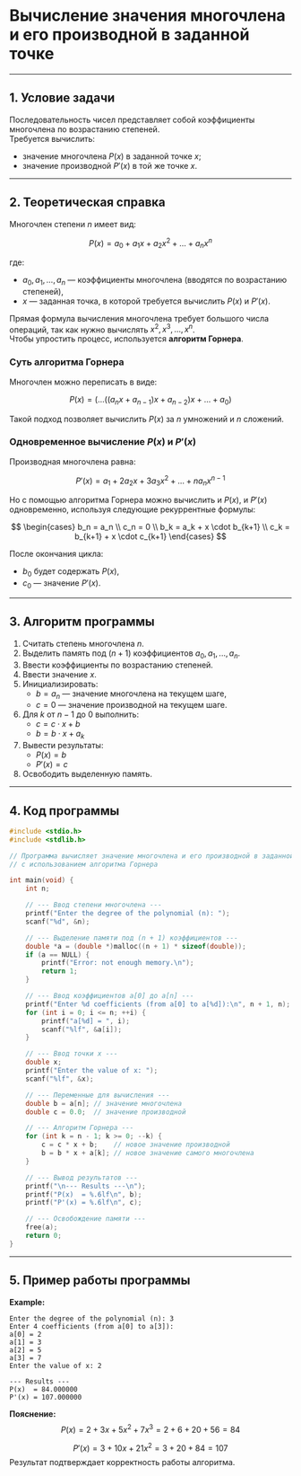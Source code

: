 # Вычисление значения многочлена и его производной в заданной точке

---

## 1. Условие задачи

Последовательность чисел представляет собой коэффициенты многочлена по возрастанию степеней.  
Требуется вычислить:
- значение многочлена $P(x)$ в заданной точке $x$;
- значение производной $P'(x)$ в той же точке $x$.

---

## 2. Теоретическая справка

Многочлен степени $n$ имеет вид:

$$
P(x) = a_0 + a_1x + a_2x^2 + \dots + a_nx^n
$$

где:
- $a_0, a_1, \dots, a_n$ — коэффициенты многочлена (вводятся по возрастанию степеней),
- $x$ — заданная точка, в которой требуется вычислить $P(x)$ и $P'(x)$.

Прямая формула вычисления многочлена требует большого числа операций, так как нужно вычислять $x^2, x^3, \dots, x^n$.  
Чтобы упростить процесс, используется **алгоритм Горнера**.

### Суть алгоритма Горнера

Многочлен можно переписать в виде:

$$
P(x) = (\dots((a_nx + a_{n-1})x + a_{n-2})x + \dots + a_0)
$$

Такой подход позволяет вычислить $P(x)$ за $n$ умножений и $n$ сложений.

### Одновременное вычисление $P(x)$ и $P'(x)$

Производная многочлена равна:

$$
P'(x) = a_1 + 2a_2x + 3a_3x^2 + \dots + n a_n x^{n-1}
$$

Но с помощью алгоритма Горнера можно вычислить и $P(x)$, и $P'(x)$ одновременно, используя следующие рекуррентные формулы:

$$
\begin{cases}
b_n = a_n \\
c_n = 0 \\
b_k = a_k + x \cdot b_{k+1} \\
c_k = b_{k+1} + x \cdot c_{k+1}
\end{cases}
$$

После окончания цикла:
- $b_0$ будет содержать $P(x)$,
- $c_0$ — значение $P'(x)$.

---

## 3. Алгоритм программы

1. Считать степень многочлена $n$.
2. Выделить память под $(n+1)$ коэффициентов $a_0, a_1, ..., a_n$.
3. Ввести коэффициенты по возрастанию степеней.
4. Ввести значение $x$.
5. Инициализировать:
    - $b = a_n$ — значение многочлена на текущем шаге,
    - $c = 0$ — значение производной на текущем шаге.
6. Для $k$ от $n-1$ до $0$ выполнить:
    - $c = c \cdot x + b$
    - $b = b \cdot x + a_k$
7. Вывести результаты:
    - $P(x) = b$
    - $P'(x) = c$
8. Освободить выделенную память.

---

## 4. Код программы

```c
#include <stdio.h>
#include <stdlib.h>

// Программа вычисляет значение многочлена и его производной в заданной точке x
// с использованием алгоритма Горнера

int main(void) {
    int n;

    // --- Ввод степени многочлена ---
    printf("Enter the degree of the polynomial (n): ");
    scanf("%d", &n);

    // --- Выделение памяти под (n + 1) коэффициентов ---
    double *a = (double *)malloc((n + 1) * sizeof(double));
    if (a == NULL) {
        printf("Error: not enough memory.\n");
        return 1;
    }

    // --- Ввод коэффициентов a[0] до a[n] ---
    printf("Enter %d coefficients (from a[0] to a[%d]):\n", n + 1, n);
    for (int i = 0; i <= n; ++i) {
        printf("a[%d] = ", i);
        scanf("%lf", &a[i]);
    }

    // --- Ввод точки x ---
    double x;
    printf("Enter the value of x: ");
    scanf("%lf", &x);

    // --- Переменные для вычисления ---
    double b = a[n]; // значение многочлена
    double c = 0.0;  // значение производной

    // --- Алгоритм Горнера ---
    for (int k = n - 1; k >= 0; --k) {
        c = c * x + b;    // новое значение производной
        b = b * x + a[k]; // новое значение самого многочлена
    }

    // --- Вывод результатов ---
    printf("\n--- Results ---\n");
    printf("P(x)  = %.6lf\n", b);
    printf("P'(x) = %.6lf\n", c);

    // --- Освобождение памяти ---
    free(a);
    return 0;
}
```

---

## 5. Пример работы программы

**Example:**
```
Enter the degree of the polynomial (n): 3
Enter 4 coefficients (from a[0] to a[3]):
a[0] = 2
a[1] = 3
a[2] = 5
a[3] = 7
Enter the value of x: 2

--- Results ---
P(x)  = 84.000000
P'(x) = 107.000000
```

**Пояснение:**
$$
P(x) = 2 + 3x + 5x^2 + 7x^3 = 2 + 6 + 20 + 56 = 84
$$


$$
P'(x) = 3 + 10x + 21x^2 = 3 + 20 + 84 = 107
$$
Результат подтверждает корректность работы алгоритма.

